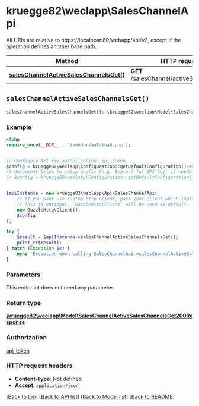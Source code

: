 # kruegge82\weclapp\SalesChannelApi

All URIs are relative to https://localhost:80/webapp/api/v2, except if the operation defines another base path.

| Method | HTTP request | Description |
| ------------- | ------------- | ------------- |
| [**salesChannelActiveSalesChannelsGet()**](SalesChannelApi.md#salesChannelActiveSalesChannelsGet) | **GET** /salesChannel/activeSalesChannels |  |


## `salesChannelActiveSalesChannelsGet()`

```php
salesChannelActiveSalesChannelsGet(): \kruegge82\weclapp\Model\SalesChannelActiveSalesChannelsGet200Response
```



### Example

```php
<?php
require_once(__DIR__ . '/vendor/autoload.php');


// Configure API key authorization: api-token
$config = kruegge82\weclapp\Configuration::getDefaultConfiguration()->setApiKey('AuthenticationToken', 'YOUR_API_KEY');
// Uncomment below to setup prefix (e.g. Bearer) for API key, if needed
// $config = kruegge82\weclapp\Configuration::getDefaultConfiguration()->setApiKeyPrefix('AuthenticationToken', 'Bearer');


$apiInstance = new kruegge82\weclapp\Api\SalesChannelApi(
    // If you want use custom http client, pass your client which implements `GuzzleHttp\ClientInterface`.
    // This is optional, `GuzzleHttp\Client` will be used as default.
    new GuzzleHttp\Client(),
    $config
);

try {
    $result = $apiInstance->salesChannelActiveSalesChannelsGet();
    print_r($result);
} catch (Exception $e) {
    echo 'Exception when calling SalesChannelApi->salesChannelActiveSalesChannelsGet: ', $e->getMessage(), PHP_EOL;
}
```

### Parameters

This endpoint does not need any parameter.

### Return type

[**\kruegge82\weclapp\Model\SalesChannelActiveSalesChannelsGet200Response**](../Model/SalesChannelActiveSalesChannelsGet200Response.md)

### Authorization

[api-token](../../README.md#api-token)

### HTTP request headers

- **Content-Type**: Not defined
- **Accept**: `application/json`

[[Back to top]](#) [[Back to API list]](../../README.md#endpoints)
[[Back to Model list]](../../README.md#models)
[[Back to README]](../../README.md)
